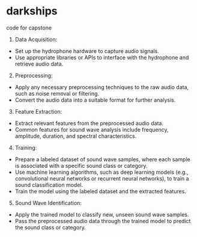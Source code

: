 # darkships
code for capstone
1. Data Acquisition:
- Set up the hydrophone hardware to capture audio signals.
- Use appropriate libraries or APIs to interface with the hydrophone and retrieve audio data.

2. Preprocessing:
- Apply any necessary preprocessing techniques to the raw audio data, such as noise removal or filtering.
- Convert the audio data into a suitable format for further analysis.

3. Feature Extraction:
- Extract relevant features from the preprocessed audio data.
- Common features for sound wave analysis include frequency, amplitude, duration, and spectral characteristics.

4. Training:
- Prepare a labeled dataset of sound wave samples, where each sample is associated with a specific sound class or category.
- Use machine learning algorithms, such as deep learning models (e.g., convolutional neural networks or recurrent neural networks), to train a sound classification model.
- Train the model using the labeled dataset and the extracted features.

5. Sound Wave Identification:
- Apply the trained model to classify new, unseen sound wave samples.
- Pass the preprocessed audio data through the trained model to predict the sound class or category.
